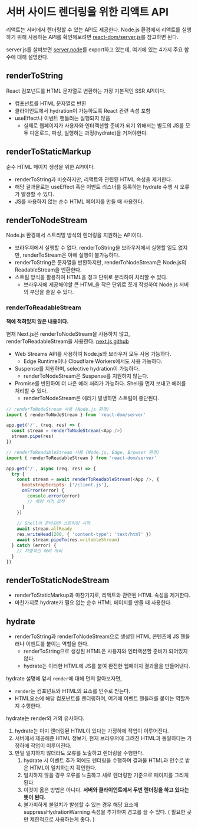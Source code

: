 # 서버 사이드 렌더링을 위한 리액트 API

리액트는 서버에서 렌더링할 수 있는 API도 제공한다. Node.js 환경에서 리액트를 실행하기 위해 사용하는 API를 확인해보려면 [react-dom/server.js](https://github.com/facebook/react/blob/main/packages/react-dom/server.js)를 참고하면 된다.

server.js를 살펴보면 [server.node](https://github.com/facebook/react/blob/main/packages/react-dom/server.node.js)를 export하고 있는데, 여기에 있는 4가지 주요 함수에 대해 설명한다.

## renderToString

React 컴포넌트를 HTML 문자열로 변환하는 가장 기본적인 SSR API이다.

- 컴포넌트를 HTML 문자열로 반환
- 클라이언트에서 hydration이 가능하도록 React 관련 속성 포함
- useEffect나 이벤트 핸들러는 실행되지 않음
  - 실제로 웹페이지가 사용자와 인터랙션할 준비가 되기 위해서는 별도의 JS를 모두 다운로드, 파싱, 실행하는 과정(hydrate)을 거쳐야한다.

## renderToStaticMarkup

순수 HTML 페이지 생성을 위한 API이다.

- renderToString과 비슷하지만, 리액트와 관련된 HTML 속성을 제거한다.
- 해당 결과물로는 useEffect 혹은 이벤트 리스너를 등록하는 hydrate 수행 시 오류가 발생할 수 있다.
- JS를 사용하지 않는 순수 HTML 페이지를 만들 때 사용한다.

## renderToNodeStream

Node.js 환경에서 스트리밍 방식의 렌더링을 지원하는 API이다.

- 브라우저에서 실행할 수 없다. renderToString을 브라우저에서 실행할 일도 없지만, renderToStream은 아에 실행이 불가능하다.
- renderToString은 문자열을 반환하지만, renderToNodeStream은 Node.js의 ReadableStream을 반환한다.
- 스트림 방식을 활용하여 HTML을 청크 단위로 분리하여 처리할 수 있다.
  - 브라우저에 제공해야할 큰 HTML을 작은 단위로 쪼개 작성하여 Node.js 서버의 부담을 줄일 수 있다.

### renderToReadableStream

**책에 적혀있지 않은 내용이다.**

현재 Next.js은 renderToNodeStream을 사용하지 않고, renderToReadableStream을 사용한다. [next.js github](https://github.com/vercel/next.js/blob/canary/packages/next/src/server/render.tsx#L132)

- Web Streams API를 사용하여 Node.js와 브라우저 모두 사용 가능하다.
  - Edge Runtime이나 Cloudflare Workers에서도 사용 가능하다.
- Suspense를 지원하며, selective hydration이 가능하다.
  - renderToNodeStream은 Suspense를 지원하지 않는다.
- Promise를 반환하여 더 나은 에러 처리가 가능하다. Shell을 먼저 보내고 에러를 처리할 수 있다.
  - renderToNodeStream은 에러가 발생하면 스트림이 중단된다.

```js
// renderToNodeStream 사용 (Node.js 환경)
import { renderToNodeStream } from 'react-dom/server'

app.get('/', (req, res) => {
  const stream = renderToNodeStream(<App />)
  stream.pipe(res)
})

// renderToReadableStream 사용 (Node.js, Edge, Browser 환경)
import { renderToReadableStream } from 'react-dom/server'

app.get('/', async (req, res) => {
  try {
    const stream = await renderToReadableStream(<App />, {
      bootstrapScripts: ['/client.js'],
      onError(error) {
        console.error(error)
        // 에러 처리 로직
      }
    })
    
    // Shell이 준비되면 스트리밍 시작
    await stream.allReady
    res.writeHead(200, { 'content-type': 'text/html' })
    await stream.pipeTo(res.writableStream)
  } catch (error) {
    // 치명적인 에러 처리
  }
})
```

## renderToStaticNodeStream

- renderToStaticMarkup과 마찬가지로, 리액트와 관련된 HTML 속성을 제거한다.
- 마찬가지로 hydrate가 필요 없는 순수 HTML 페이지를 만들 때 사용한다.

## hydrate

- renderToString과 renderToNodeStream으로 생성된 HTML 콘텐츠에 JS 핸들러나 이벤트를 붙이는 역할을 한다.
  - renderToString으로 생성된 HTML은 사용자와 인터랙션할 준비가 되어있지 않다.
  - hydrate는 이러한 HTML에 JS를 붙여 완전한 웹페이지 결과물을 만들어낸다.

hydrate 설명에 앞서 `render`에 대해 먼저 알아보자면,

- `render`는 컴포넌트와 HTML의 요소를 인수로 받는다.
- HTML요소에 해당 컴포넌트를 렌더링하며, 여기에 이벤트 핸들러를 붙이는 역할까지 수행한다.

hydrate는 render와 거의 유사하다.

1. hydrate는 이미 렌더링된 HTML이 있다는 가정하에 작업이 이루어진다.
2. 서버에서 제공해준 HTML 정보가, 현재 브라우저에 그려진 HTML과 동일하다는 가정하에 작업이 이루어진다.
3. 만일 일치하지 않더라도 오류를 노출하고 렌더링을 수행한다.
   1. hydrate 시 이벤트 추가 외에도 렌더링을 수행하며 결과물 HTML과 인수로 받은 HTML이 일치하는지 확인한다.
   2. 일치하지 않을 경우 오류를 노출하고 새로 렌더링한 기준으로 페이지를 그리게된다.
   3. 이것이 옳은 방법은 아니다. **서버와 클라이언트에서 두번 렌더링을 하고 있다는 뜻이 된다.**
   4. 불가피하게 불일치가 발생할 수 있는 경우 해당 요소에 suppressHydrationWarning 속성을 추가하여 경고를 끌 수 있다. ( 필요한 곳만 제한적으로 사용하는게 좋다. )
